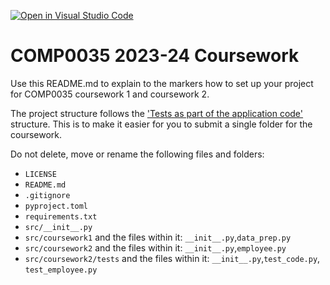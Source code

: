 [![Open in Visual Studio Code](https://classroom.github.com/assets/open-in-vscode-718a45dd9cf7e7f842a935f5ebbe5719a5e09af4491e668f4dbf3b35d5cca122.svg)](https://classroom.github.com/online_ide?assignment_repo_id=12213901&assignment_repo_type=AssignmentRepo)
# COMP0035 2023-24 Coursework

Use this README.md to explain to the markers how to set up your project for COMP0035 coursework 1 and coursework 2.

The project structure follows
the ['Tests as part of the application code'](https://docs.pytest.org/en/7.1.x/explanation/goodpractices.html#tests-as-part-of-application-code)
structure. This is to make it easier for you to submit a single folder for the coursework.

Do not delete, move or rename the following files and folders:

- `LICENSE`
- `README.md`
- `.gitignore`
- `pyproject.toml`
- `requirements.txt`
- `src/__init__.py`
- `src/coursework1` and the files within it: `__init__.py`,`data_prep.py`
- `src/coursework2` and the files within it: `__init__.py`,`employee.py`
- `src/coursework2/tests` and the files within it: `__init__.py`,`test_code.py`, `test_employee.py`
